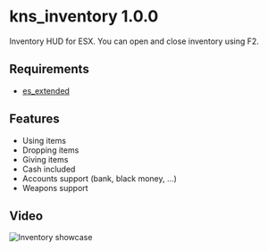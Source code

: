 # kns_inventory 1.0.0

Inventory HUD for ESX. You can open and close inventory using F2.

## Requirements
* [es_extended](https://github.com/esx-framework/es_extended/tree/v1-final) 

## Features
- Using items
- Dropping items
- Giving items
- Cash included
- Accounts support (bank, black money, ...)
- Weapons support

## Video
![Inventory showcase](https://www.youtube.com/watch?v=rrsfoo445mY)
